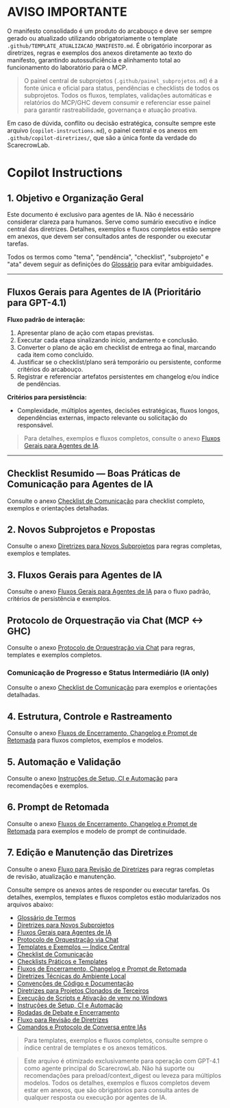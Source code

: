 # AVISO IMPORTANTE


O manifesto consolidado é um produto do arcabouço e deve ser sempre gerado ou atualizado utilizando obrigatoriamente o template `.github/TEMPLATE_ATUALIZACAO_MANIFESTO.md`. É obrigatório incorporar as diretrizes, regras e exemplos dos anexos diretamente ao texto do manifesto, garantindo autossuficiência e alinhamento total ao funcionamento do laboratório para o MCP.

> O painel central de subprojetos (`.github/painel_subprojetos.md`) é a fonte única e oficial para status, pendências e checklists de todos os subprojetos. Todos os fluxos, templates, validações automáticas e relatórios do MCP/GHC devem consumir e referenciar esse painel para garantir rastreabilidade, governança e atuação proativa.

Em caso de dúvida, conflito ou decisão estratégica, consulte sempre este arquivo (`copilot-instructions.md`), o painel central e os anexos em `.github/copilot-diretrizes/`, que são a única fonte da verdade do ScarecrowLab.


# Copilot Instructions

## 1. Objetivo e Organização Geral

Este documento é exclusivo para agentes de IA. Não é necessário considerar clareza para humanos.
Serve como sumário executivo e índice central das diretrizes. Detalhes, exemplos e fluxos completos estão sempre em anexos, que devem ser consultados antes de responder ou executar tarefas.

Todos os termos como "tema", "pendência", "checklist", "subprojeto" e "ata" devem seguir as definições do [Glossário](./copilot-diretrizes/glossario.md) para evitar ambiguidades.

---

## Fluxos Gerais para Agentes de IA (Prioritário para GPT-4.1)

**Fluxo padrão de interação:**
1. Apresentar plano de ação com etapas previstas.
2. Executar cada etapa sinalizando início, andamento e conclusão.
3. Converter o plano de ação em checklist de entrega ao final, marcando cada item como concluído.
4. Justificar se o checklist/plano será temporário ou persistente, conforme critérios do arcabouço.
5. Registrar e referenciar artefatos persistentes em changelog e/ou índice de pendências.

**Critérios para persistência:**
- Complexidade, múltiplos agentes, decisões estratégicas, fluxos longos, dependências externas, impacto relevante ou solicitação do responsável.

> Para detalhes, exemplos e fluxos completos, consulte o anexo [Fluxos Gerais para Agentes de IA](./copilot-diretrizes/fluxos_gerais_agentes.md).

---

## Checklist Resumido — Boas Práticas de Comunicação para Agentes de IA
Consulte o anexo [Checklist de Comunicação](./copilot-diretrizes/checklist_comunicacao.md) para checklist completo, exemplos e orientações detalhadas.


## 2. Novos Subprojetos e Propostas
Consulte o anexo [Diretrizes para Novos Subprojetos](./copilot-diretrizes/diretrizes_subprojetos.md) para regras completas, exemplos e templates.


## 3. Fluxos Gerais para Agentes de IA
Consulte o anexo [Fluxos Gerais para Agentes de IA](./copilot-diretrizes/fluxos_gerais_agentes.md) para o fluxo padrão, critérios de persistência e exemplos.



## Protocolo de Orquestração via Chat (MCP <-> GHC)
Consulte o anexo [Protocolo de Orquestração via Chat](./copilot-diretrizes/protocolo_orquestracao_chat.md) para regras, templates e exemplos completos.


### Comunicação de Progresso e Status Intermediário (IA only)
Consulte o anexo [Checklist de Comunicação](./copilot-diretrizes/checklist_comunicacao.md) para exemplos e orientações detalhadas.


## 4. Estrutura, Controle e Rastreamento
Consulte o anexo [Fluxos de Encerramento, Changelog e Prompt de Retomada](./copilot-diretrizes/fluxos_encerramento.md) para fluxos completos, exemplos e modelos.


## 5. Automação e Validação
Consulte o anexo [Instruções de Setup, CI e Automação](./copilot-diretrizes/instrucoes_setup_CI.md) para recomendações e exemplos.


## 6. Prompt de Retomada
Consulte o anexo [Fluxos de Encerramento, Changelog e Prompt de Retomada](./copilot-diretrizes/fluxos_encerramento.md) para exemplos e modelo de prompt de continuidade.




## 7. Edição e Manutenção das Diretrizes
Consulte o anexo [Fluxo para Revisão de Diretrizes](./copilot-diretrizes/fluxo_revisao_diretrizes.md) para regras completas de revisão, atualização e manutenção.




Consulte sempre os anexos antes de responder ou executar tarefas. Os detalhes, exemplos, templates e fluxos completos estão modularizados nos arquivos abaixo:

- [Glossário de Termos](./copilot-diretrizes/glossario.md)
- [Diretrizes para Novos Subprojetos](./copilot-diretrizes/diretrizes_subprojetos.md)
- [Fluxos Gerais para Agentes de IA](./copilot-diretrizes/fluxos_gerais_agentes.md)
- [Protocolo de Orquestração via Chat](./copilot-diretrizes/protocolo_orquestracao_chat.md)
- [Templates e Exemplos — Índice Central](./copilot-diretrizes/templates_index.md)
- [Checklist de Comunicação](./copilot-diretrizes/checklist_comunicacao.md)
- [Checklists Práticos e Templates](./copilot-diretrizes/checklists_praticos.md)
- [Fluxos de Encerramento, Changelog e Prompt de Retomada](./copilot-diretrizes/fluxos_encerramento.md)
- [Diretrizes Técnicas do Ambiente Local](./copilot-diretrizes/diretrizes_tecnicas.md)
- [Convenções de Código e Documentação](./copilot-diretrizes/convenções_codigo.md)
- [Diretrizes para Projetos Clonados de Terceiros](./copilot-diretrizes/projetos_terceiros.md)
- [Execução de Scripts e Ativação de venv no Windows](./copilot-diretrizes/diretrizes_execucao_venv_windows.md)
- [Instruções de Setup, CI e Automação](./copilot-diretrizes/instrucoes_setup_CI.md)
- [Rodadas de Debate e Encerramento](./copilot-diretrizes/diretrizes_debate.md)
- [Fluxo para Revisão de Diretrizes](./copilot-diretrizes/fluxo_revisao_diretrizes.md)
- [Comandos e Protocolo de Conversa entre IAs](./ia_conversas/README.md)

> Para templates, exemplos e fluxos completos, consulte sempre o índice central de templates e os anexos temáticos.


> Este arquivo é otimizado exclusivamente para operação com GPT-4.1 como agente principal do ScarecrowLab. Não há suporte ou recomendações para preload/context_digest ou leveza para múltiplos modelos. Todos os detalhes, exemplos e fluxos completos devem estar em anexos, que são obrigatórios para consulta antes de qualquer resposta ou execução por agentes de IA.
